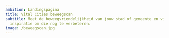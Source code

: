 ```yaml
---
ambition: Landingspagina
title: Vital Cities beweegscan
subtitle: Meet de beweegvriendelijkheid van jouw stad of gemeente en vind de
  inspiratie om die nog te verbeteren.
image: /beweegscan.jpg
---
```

